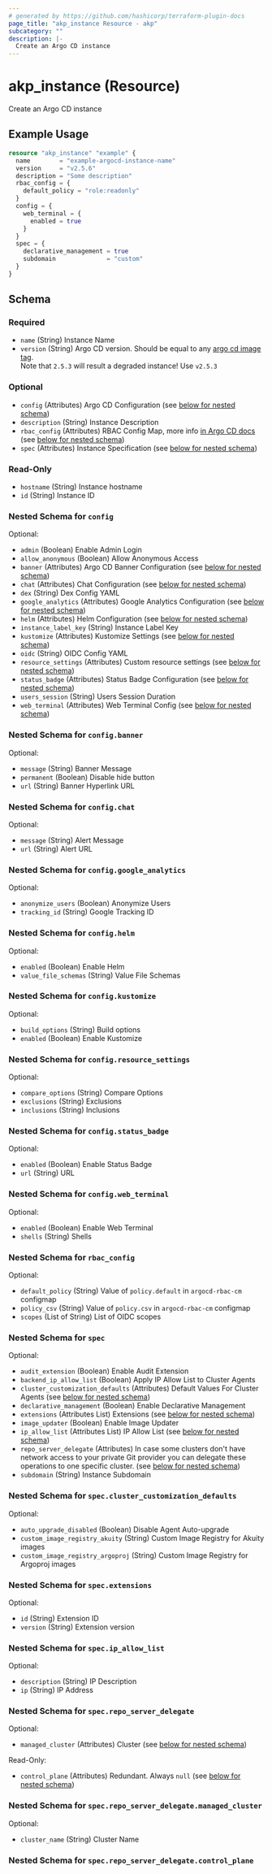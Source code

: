 ```yaml
---
# generated by https://github.com/hashicorp/terraform-plugin-docs
page_title: "akp_instance Resource - akp"
subcategory: ""
description: |-
  Create an Argo CD instance
---
```


# akp_instance (Resource)

Create an Argo CD instance

## Example Usage

```terraform
resource "akp_instance" "example" {
  name        = "example-argocd-instance-name"
  version     = "v2.5.6"
  description = "Some description"
  rbac_config = {
    default_policy = "role:readonly"
  }
  config = {
    web_terminal = {
      enabled = true
    }
  }
  spec = {
    declarative_management = true
    subdomain              = "custom"
  }
}
```

<!-- schema generated by tfplugindocs -->
## Schema

### Required

- `name` (String) Instance Name
- `version` (String) Argo CD version. Should be equal to any [argo cd image tag](https://quay.io/repository/argoproj/argocd?tab=tags).<br>Note that `2.5.3` will result a degraded instance! Use `v2.5.3`

### Optional

- `config` (Attributes) Argo CD Configuration (see [below for nested schema](#nestedatt--config))
- `description` (String) Instance Description
- `rbac_config` (Attributes) RBAC Config Map, more info [in Argo CD docs](https://argo-cd.readthedocs.io/en/stable/operator-manual/rbac/) (see [below for nested schema](#nestedatt--rbac_config))
- `spec` (Attributes) Instance Specification (see [below for nested schema](#nestedatt--spec))

### Read-Only

- `hostname` (String) Instance hostname
- `id` (String) Instance ID

<a id="nestedatt--config"></a>
### Nested Schema for `config`

Optional:

- `admin` (Boolean) Enable Admin Login
- `allow_anonymous` (Boolean) Allow Anonymous Access
- `banner` (Attributes) Argo CD Banner Configuration (see [below for nested schema](#nestedatt--config--banner))
- `chat` (Attributes) Chat Configuration (see [below for nested schema](#nestedatt--config--chat))
- `dex` (String) Dex Config YAML
- `google_analytics` (Attributes) Google Analytics Configuration (see [below for nested schema](#nestedatt--config--google_analytics))
- `helm` (Attributes) Helm Configuration (see [below for nested schema](#nestedatt--config--helm))
- `instance_label_key` (String) Instance Label Key
- `kustomize` (Attributes) Kustomize Settings (see [below for nested schema](#nestedatt--config--kustomize))
- `oidc` (String) OIDC Config YAML
- `resource_settings` (Attributes) Custom resource settings (see [below for nested schema](#nestedatt--config--resource_settings))
- `status_badge` (Attributes) Status Badge Configuration (see [below for nested schema](#nestedatt--config--status_badge))
- `users_session` (String) Users Session Duration
- `web_terminal` (Attributes) Web Terminal Config (see [below for nested schema](#nestedatt--config--web_terminal))

<a id="nestedatt--config--banner"></a>
### Nested Schema for `config.banner`

Optional:

- `message` (String) Banner Message
- `permanent` (Boolean) Disable hide button
- `url` (String) Banner Hyperlink URL


<a id="nestedatt--config--chat"></a>
### Nested Schema for `config.chat`

Optional:

- `message` (String) Alert Message
- `url` (String) Alert URL


<a id="nestedatt--config--google_analytics"></a>
### Nested Schema for `config.google_analytics`

Optional:

- `anonymize_users` (Boolean) Anonymize Users
- `tracking_id` (String) Google Tracking ID


<a id="nestedatt--config--helm"></a>
### Nested Schema for `config.helm`

Optional:

- `enabled` (Boolean) Enable Helm
- `value_file_schemas` (String) Value File Schemas


<a id="nestedatt--config--kustomize"></a>
### Nested Schema for `config.kustomize`

Optional:

- `build_options` (String) Build options
- `enabled` (Boolean) Enable Kustomize


<a id="nestedatt--config--resource_settings"></a>
### Nested Schema for `config.resource_settings`

Optional:

- `compare_options` (String) Compare Options
- `exclusions` (String) Exclusions
- `inclusions` (String) Inclusions


<a id="nestedatt--config--status_badge"></a>
### Nested Schema for `config.status_badge`

Optional:

- `enabled` (Boolean) Enable Status Badge
- `url` (String) URL


<a id="nestedatt--config--web_terminal"></a>
### Nested Schema for `config.web_terminal`

Optional:

- `enabled` (Boolean) Enable Web Terminal
- `shells` (String) Shells



<a id="nestedatt--rbac_config"></a>
### Nested Schema for `rbac_config`

Optional:

- `default_policy` (String) Value of `policy.default` in `argocd-rbac-cm` configmap
- `policy_csv` (String) Value of `policy.csv` in `argocd-rbac-cm` configmap
- `scopes` (List of String) List of OIDC scopes


<a id="nestedatt--spec"></a>
### Nested Schema for `spec`

Optional:

- `audit_extension` (Boolean) Enable Audit Extension
- `backend_ip_allow_list` (Boolean) Apply IP Allow List to Cluster Agents
- `cluster_customization_defaults` (Attributes) Default Values For Cluster Agents (see [below for nested schema](#nestedatt--spec--cluster_customization_defaults))
- `declarative_management` (Boolean) Enable Declarative Management
- `extensions` (Attributes List) Extensions (see [below for nested schema](#nestedatt--spec--extensions))
- `image_updater` (Boolean) Enable Image Updater
- `ip_allow_list` (Attributes List) IP Allow List (see [below for nested schema](#nestedatt--spec--ip_allow_list))
- `repo_server_delegate` (Attributes) In case some clusters don't have network access to your private Git provider you can delegate these operations to one specific cluster. (see [below for nested schema](#nestedatt--spec--repo_server_delegate))
- `subdomain` (String) Instance Subdomain

<a id="nestedatt--spec--cluster_customization_defaults"></a>
### Nested Schema for `spec.cluster_customization_defaults`

Optional:

- `auto_upgrade_disabled` (Boolean) Disable Agent Auto-upgrade
- `custom_image_registry_akuity` (String) Custom Image Registry for Akuity images
- `custom_image_registry_argoproj` (String) Custom Image Registry for Argoproj images


<a id="nestedatt--spec--extensions"></a>
### Nested Schema for `spec.extensions`

Optional:

- `id` (String) Extension ID
- `version` (String) Extension version


<a id="nestedatt--spec--ip_allow_list"></a>
### Nested Schema for `spec.ip_allow_list`

Optional:

- `description` (String) IP Description
- `ip` (String) IP Address


<a id="nestedatt--spec--repo_server_delegate"></a>
### Nested Schema for `spec.repo_server_delegate`

Optional:

- `managed_cluster` (Attributes) Cluster (see [below for nested schema](#nestedatt--spec--repo_server_delegate--managed_cluster))

Read-Only:

- `control_plane` (Attributes) Redundant. Always `null` (see [below for nested schema](#nestedatt--spec--repo_server_delegate--control_plane))

<a id="nestedatt--spec--repo_server_delegate--managed_cluster"></a>
### Nested Schema for `spec.repo_server_delegate.managed_cluster`

Optional:

- `cluster_name` (String) Cluster Name


<a id="nestedatt--spec--repo_server_delegate--control_plane"></a>
### Nested Schema for `spec.repo_server_delegate.control_plane`


